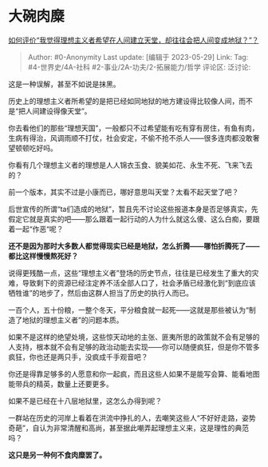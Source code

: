 # 大碗肉糜
[如何评价“我觉得理想主义者希望在人间建立天堂，却往往会把人间变成地狱？”？](https://www.zhihu.com/question/601183213/answer/3050316393)

> Author: #0-Anonymity
> Last update: [编辑于 2023-05-29]
> Link:
> Tag: #4-世界史/4A-社科 #2-事业/2A-功夫/2-拓展能力/哲学
> 评论区:
> 泛讨论:

这是一种误解，甚至不如说是抹黑。

历史上的理想主义者所希望的是把已经如同地狱的地方建设得比较像人间，而不是“把人间建设得像天堂”。

你去看他们的那些“理想天国”，一般都只不过希望能有吃有穿有房住，有鱼有肉，生病有得治，风调雨顺不打仗，社会安定，不偷不抢不杀人——很多连肉都没敢奢望顿顿吃好吗。

你看有几个理想主义者的理想是人人锦衣玉食、貌美如花、永生不死、飞来飞去的？

前一个版本，其实不过是小康而已，哪好意思叫天堂？太看不起天堂了吧？

后世宣传的所谓“ta们造成的地狱”，暂且先不讨论这些报道本身是否足够真实，先假定它就是真实的吧——那么跟着一起行动的人为什么就这么傻、这么白痴，要跟着一起“作恶“呢？

**还不是因为那时大多数人都觉得现实已经是地狱，怎么折腾——哪怕折腾死了——都比这样慢慢熬死好？**

说得更残酷一点，这些“理想主义者”登场的历史节点，往往是已经发生了重大的灾难，导致剩下的资源已经注定养不活全部人口了，社会矛盾已经激化到“到底应该牺牲谁”的地步了，然后由这群人担当了历史的执行人而已。

一百个人，五十份粮，一整个冬天，平分粮食就一起死——这就是那些被认为“制造了地狱的理想主义者”的问题本质。

如果不是这样的绝望处境，这些惊天动地的主张、匪夷所思的政策就不会有足够的人支持，根本就不会有足够的政治动能去实现——你可以随便疯狂，但是你不管多疯狂，你也还是两只手，没疯成千手观音吧？

你还是得靠足够多的人愿意和你一起疯，而且这些人如果不是能写会算、能看地图能带兵的精英，数量上还要更多。

如果不是已经在十八层地狱里，这怎么办得到呢？

一群站在历史的河岸上看着在洪流中挣扎的人，去嘲笑这些人“不好好走路，姿势奇葩”，自认为非常清醒和高尚，甚至据此嘲弄起理想主义来，这是理性的典范吗？

**这只是另一种何不食肉糜罢了。**

